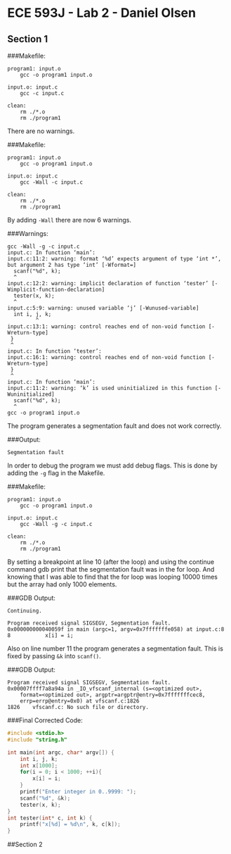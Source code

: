 # ECE 593J - Lab 2 - Daniel Olsen
## Section 1

###Makefile:
```make
program1: input.o
	gcc -o program1 input.o

input.o: input.c
	gcc -c input.c

clean: 
	rm ./*.o
	rm ./program1
```
There are no warnings.

###Makefile:
```make
program1: input.o
	gcc -o program1 input.o

input.o: input.c
	gcc -Wall -c input.c

clean: 
	rm ./*.o
	rm ./program1
```

By adding ```-Wall``` there are now 6 warnings.

###Warnings:
```
gcc -Wall -g -c input.c
input.c: In function ‘main’:
input.c:11:2: warning: format ‘%d’ expects argument of type ‘int *’, but argument 2 has type ‘int’ [-Wformat=]
  scanf("%d", k);
  ^
input.c:12:2: warning: implicit declaration of function ‘tester’ [-Wimplicit-function-declaration]
  tester(x, k);
  ^
input.c:5:9: warning: unused variable ‘j’ [-Wunused-variable]
  int i, j, k;
         ^
input.c:13:1: warning: control reaches end of non-void function [-Wreturn-type]
 }
 ^
input.c: In function ‘tester’:
input.c:16:1: warning: control reaches end of non-void function [-Wreturn-type]
 }
 ^
input.c: In function ‘main’:
input.c:11:2: warning: ‘k’ is used uninitialized in this function [-Wuninitialized]
  scanf("%d", k);
  ^
gcc -o program1 input.o
```

The program generates a segmentation fault and does not work correctly.

###Output:
```
Segmentation fault
```

In order to debug the program we must add debug flags. This is done by adding the ```-g``` flag in the Makefile.

###Makefile:
```make
program1: input.o
	gcc -o program1 input.o

input.o: input.c
	gcc -Wall -g -c input.c

clean: 
	rm ./*.o
	rm ./program1
```

By setting a breakpoint at line 10 (after the loop) and using the continue command gdb print that the segmentation fault was in the for loop. And knowing that I was able to find that the for loop was looping 10000 times but the array had only 1000 elements.

###GDB Output:
```
Continuing.

Program received signal SIGSEGV, Segmentation fault.
0x000000000040059f in main (argc=1, argv=0x7fffffffe058) at input.c:8
8			x[i] = i;
```

Also on line number 11 the program generates a segmentation fault. This is fixed by passing ```&k``` into ```scanf()```.

###GDB Output:
```
Program received signal SIGSEGV, Segmentation fault.
0x00007ffff7a8a94a in _IO_vfscanf_internal (s=<optimized out>, 
    format=<optimized out>, argptr=argptr@entry=0x7fffffffcec8, 
    errp=errp@entry=0x0) at vfscanf.c:1826
1826	vfscanf.c: No such file or directory.
```

###Final Corrected Code:
```c
#include <stdio.h>
#include "string.h"

int main(int argc, char* argv[]) {
	int i, j, k;
	int x[1000];
	for(i = 0; i < 1000; ++i){
		x[i] = i;
	}
	printf("Enter integer in 0..9999: ");
	scanf("%d", &k);
	tester(x, k);
}
int tester(int* c, int k) {
	printf("x[%d] = %d\n", k, c[k]);
}
```

##Section 2
